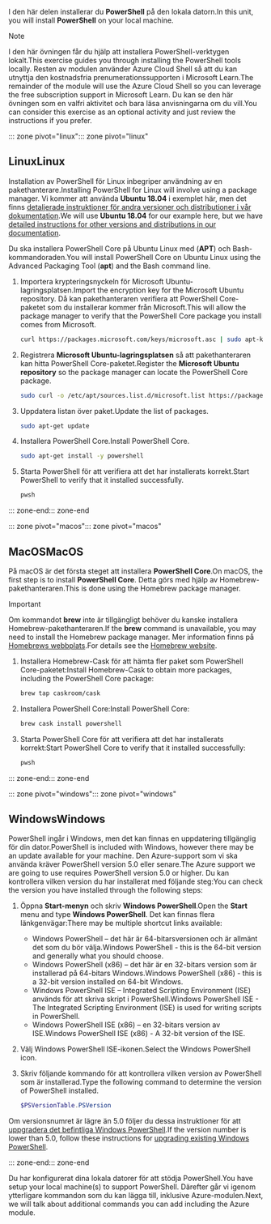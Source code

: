 <span data-ttu-id="2cb56-101">I den här delen installerar du **PowerShell** på den lokala datorn.</span><span class="sxs-lookup"><span data-stu-id="2cb56-101">In this unit, you will install **PowerShell** on your local machine.</span></span>

> [!NOTE]
> <span data-ttu-id="2cb56-102">I den här övningen får du hjälp att installera PowerShell-verktygen lokalt.</span><span class="sxs-lookup"><span data-stu-id="2cb56-102">This exercise guides you through installing the PowerShell tools locally.</span></span> <span data-ttu-id="2cb56-103">Resten av modulen använder Azure Cloud Shell så att du kan utnyttja den kostnadsfria prenumerationssupporten i Microsoft Learn.</span><span class="sxs-lookup"><span data-stu-id="2cb56-103">The remainder of the module will use the Azure Cloud Shell so you can leverage the free subscription support in Microsoft Learn.</span></span> <span data-ttu-id="2cb56-104">Du kan se den här övningen som en valfri aktivitet och bara läsa anvisningarna om du vill.</span><span class="sxs-lookup"><span data-stu-id="2cb56-104">You can consider this exercise as an optional activity and just review the instructions if you prefer.</span></span>

<span data-ttu-id="2cb56-105">::: zone pivot="linux"</span><span class="sxs-lookup"><span data-stu-id="2cb56-105">::: zone pivot="linux"</span></span>

## <a name="linux"></a><span data-ttu-id="2cb56-106">Linux</span><span class="sxs-lookup"><span data-stu-id="2cb56-106">Linux</span></span>

<span data-ttu-id="2cb56-107">Installation av PowerShell för Linux inbegriper användning av en pakethanterare.</span><span class="sxs-lookup"><span data-stu-id="2cb56-107">Installing PowerShell for Linux will involve using a package manager.</span></span> <span data-ttu-id="2cb56-108">Vi kommer att använda **Ubuntu 18.04** i exemplet här, men det finns [detaljerade instruktioner för andra versioner och distributioner i vår dokumentation](https://docs.microsoft.com/powershell/scripting/setup/installing-powershell-core-on-linux).</span><span class="sxs-lookup"><span data-stu-id="2cb56-108">We will use **Ubuntu 18.04** for our example here, but we have [detailed instructions for other versions and distributions in our documentation](https://docs.microsoft.com/powershell/scripting/setup/installing-powershell-core-on-linux).</span></span>

<span data-ttu-id="2cb56-109">Du ska installera PowerShell Core på Ubuntu Linux med (**APT**) och Bash-kommandoraden.</span><span class="sxs-lookup"><span data-stu-id="2cb56-109">You will install PowerShell Core on Ubuntu Linux using the Advanced Packaging Tool (**apt**) and the Bash command line.</span></span> 

1. <span data-ttu-id="2cb56-110">Importera krypteringsnyckeln för Microsoft Ubuntu-lagringsplatsen.</span><span class="sxs-lookup"><span data-stu-id="2cb56-110">Import the encryption key for the Microsoft Ubuntu repository.</span></span> <span data-ttu-id="2cb56-111">Då kan pakethanteraren verifiera att PowerShell Core-paketet som du installerar kommer från Microsoft.</span><span class="sxs-lookup"><span data-stu-id="2cb56-111">This will allow the package manager to verify that the PowerShell Core package you install comes from Microsoft.</span></span>

    ```bash
    curl https://packages.microsoft.com/keys/microsoft.asc | sudo apt-key add -
    ```

1. <span data-ttu-id="2cb56-112">Registrera **Microsoft Ubuntu-lagringsplatsen** så att pakethanteraren kan hitta PowerShell Core-paketet.</span><span class="sxs-lookup"><span data-stu-id="2cb56-112">Register the **Microsoft Ubuntu repository** so the package manager can locate the PowerShell Core package.</span></span>

    ```bash
    sudo curl -o /etc/apt/sources.list.d/microsoft.list https://packages.microsoft.com/config/ubuntu/18.04/prod.list
    ```

1. <span data-ttu-id="2cb56-113">Uppdatera listan över paket.</span><span class="sxs-lookup"><span data-stu-id="2cb56-113">Update the list of packages.</span></span>

    ```bash
    sudo apt-get update
    ```

1. <span data-ttu-id="2cb56-114">Installera PowerShell Core.</span><span class="sxs-lookup"><span data-stu-id="2cb56-114">Install PowerShell Core.</span></span>

    ```bash
    sudo apt-get install -y powershell
    ```

1. <span data-ttu-id="2cb56-115">Starta PowerShell för att verifiera att det har installerats korrekt.</span><span class="sxs-lookup"><span data-stu-id="2cb56-115">Start PowerShell to verify that it installed successfully.</span></span>

    ```bash
    pwsh
    ```
<span data-ttu-id="2cb56-116">::: zone-end</span><span class="sxs-lookup"><span data-stu-id="2cb56-116">::: zone-end</span></span>

<span data-ttu-id="2cb56-117">::: zone pivot="macos"</span><span class="sxs-lookup"><span data-stu-id="2cb56-117">::: zone pivot="macos"</span></span>

## <a name="macos"></a><span data-ttu-id="2cb56-118">MacOS</span><span class="sxs-lookup"><span data-stu-id="2cb56-118">MacOS</span></span>

<span data-ttu-id="2cb56-119">På macOS är det första steget att installera **PowerShell Core**.</span><span class="sxs-lookup"><span data-stu-id="2cb56-119">On macOS, the first step is to install **PowerShell Core**.</span></span> <span data-ttu-id="2cb56-120">Detta görs med hjälp av Homebrew-pakethanteraren.</span><span class="sxs-lookup"><span data-stu-id="2cb56-120">This is done using the Homebrew package manager.</span></span>

> [!IMPORTANT]
> <span data-ttu-id="2cb56-121">Om kommandot **brew** inte är tillgängligt behöver du kanske installera Homebrew-pakethanteraren.</span><span class="sxs-lookup"><span data-stu-id="2cb56-121">If the **brew** command is unavailable, you may need to install the Homebrew package manager.</span></span> <span data-ttu-id="2cb56-122">Mer information finns på [Homebrews webbplats](https://brew.sh/).</span><span class="sxs-lookup"><span data-stu-id="2cb56-122">For details see the [Homebrew website](https://brew.sh/).</span></span>

1. <span data-ttu-id="2cb56-123">Installera Homebrew-Cask för att hämta fler paket som PowerShell Core-paketet:</span><span class="sxs-lookup"><span data-stu-id="2cb56-123">Install Homebrew-Cask to obtain more packages, including the PowerShell Core package:</span></span>

    ```bash
    brew tap caskroom/cask
    ```

1. <span data-ttu-id="2cb56-124">Installera PowerShell Core:</span><span class="sxs-lookup"><span data-stu-id="2cb56-124">Install PowerShell Core:</span></span>

    ```bash
    brew cask install powershell
    ```

1. <span data-ttu-id="2cb56-125">Starta PowerShell Core för att verifiera att det har installerats korrekt:</span><span class="sxs-lookup"><span data-stu-id="2cb56-125">Start PowerShell Core to verify that it installed successfully:</span></span>

    ```bash
    pwsh
    ```

<span data-ttu-id="2cb56-126">::: zone-end</span><span class="sxs-lookup"><span data-stu-id="2cb56-126">::: zone-end</span></span>

<span data-ttu-id="2cb56-127">::: zone pivot="windows"</span><span class="sxs-lookup"><span data-stu-id="2cb56-127">::: zone pivot="windows"</span></span>

## <a name="windows"></a><span data-ttu-id="2cb56-128">Windows</span><span class="sxs-lookup"><span data-stu-id="2cb56-128">Windows</span></span>
<span data-ttu-id="2cb56-129">PowerShell ingår i Windows, men det kan finnas en uppdatering tillgänglig för din dator.</span><span class="sxs-lookup"><span data-stu-id="2cb56-129">PowerShell is included with Windows, however there may be an update available for your machine.</span></span> <span data-ttu-id="2cb56-130">Den Azure-support som vi ska använda kräver PowerShell version 5.0 eller senare.</span><span class="sxs-lookup"><span data-stu-id="2cb56-130">The Azure support we are going to use requires PowerShell version 5.0 or higher.</span></span> <span data-ttu-id="2cb56-131">Du kan kontrollera vilken version du har installerat med följande steg:</span><span class="sxs-lookup"><span data-stu-id="2cb56-131">You can check the version you have installed through the following steps:</span></span>

1. <span data-ttu-id="2cb56-132">Öppna **Start-menyn** och skriv **Windows PowerShell**.</span><span class="sxs-lookup"><span data-stu-id="2cb56-132">Open the **Start** menu and type **Windows PowerShell**.</span></span> <span data-ttu-id="2cb56-133">Det kan finnas flera länkgenvägar:</span><span class="sxs-lookup"><span data-stu-id="2cb56-133">There may be multiple shortcut links available:</span></span>
    - <span data-ttu-id="2cb56-134">Windows PowerShell – det här är 64-bitarsversionen och är allmänt det som du bör välja.</span><span class="sxs-lookup"><span data-stu-id="2cb56-134">Windows PowerShell - this is the 64-bit version and generally what you should choose.</span></span>
    - <span data-ttu-id="2cb56-135">Windows PowerShell (x86) – det här är en 32-bitars version som är installerad på 64-bitars Windows.</span><span class="sxs-lookup"><span data-stu-id="2cb56-135">Windows PowerShell (x86) - this is a 32-bit version installed on 64-bit Windows.</span></span>
    - <span data-ttu-id="2cb56-136">Windows PowerShell ISE – Integrated Scripting Environment (ISE) används för att skriva skript i PowerShell.</span><span class="sxs-lookup"><span data-stu-id="2cb56-136">Windows PowerShell ISE - The Integrated Scripting Environment (ISE) is used for writing scripts in PowerShell.</span></span> 
    - <span data-ttu-id="2cb56-137">Windows PowerShell ISE (x86) – en 32-bitars version av ISE.</span><span class="sxs-lookup"><span data-stu-id="2cb56-137">Windows PowerShell ISE (x86) - A 32-bit version of the ISE.</span></span>

1. <span data-ttu-id="2cb56-138">Välj Windows PowerShell ISE-ikonen.</span><span class="sxs-lookup"><span data-stu-id="2cb56-138">Select the Windows PowerShell icon.</span></span>

1. <span data-ttu-id="2cb56-139">Skriv följande kommando för att kontrollera vilken version av PowerShell som är installerad.</span><span class="sxs-lookup"><span data-stu-id="2cb56-139">Type the following command to determine the version of PowerShell installed.</span></span>

    ```powershell
    $PSVersionTable.PSVersion
    ```
    
<span data-ttu-id="2cb56-140">Om versionsnumret är lägre än 5.0 följer du dessa instruktioner för att [uppgradera det befintliga Windows PowerShell](https://docs.microsoft.com/powershell/scripting/setup/installing-windows-powershell?view=powershell-6#upgrading-existing-windows-powershell).</span><span class="sxs-lookup"><span data-stu-id="2cb56-140">If the version number is lower than 5.0, follow these instructions for [upgrading existing Windows PowerShell](https://docs.microsoft.com/powershell/scripting/setup/installing-windows-powershell?view=powershell-6#upgrading-existing-windows-powershell).</span></span>

<span data-ttu-id="2cb56-141">::: zone-end</span><span class="sxs-lookup"><span data-stu-id="2cb56-141">::: zone-end</span></span>

<span data-ttu-id="2cb56-142">Du har konfigurerat dina lokala datorer för att stödja PowerShell.</span><span class="sxs-lookup"><span data-stu-id="2cb56-142">You have setup your local machine(s) to support PowerShell.</span></span> <span data-ttu-id="2cb56-143">Därefter går vi igenom ytterligare kommandon som du kan lägga till, inklusive Azure-modulen.</span><span class="sxs-lookup"><span data-stu-id="2cb56-143">Next, we will talk about additional commands you can add including the Azure module.</span></span>